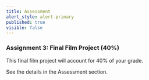 ```yaml
---
title: Assessment
alert_style: alert-primary
published: true
visible: false
---
```


### Assignment 3: Final Film Project (40%)

This final film project will account for 40% of your grade.

See the details in the Assessment section.
